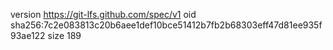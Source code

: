 version https://git-lfs.github.com/spec/v1
oid sha256:7c2e083813c20b6aee1def10bce51412b7fb2b68303eff47d81ee935f93ae122
size 189
